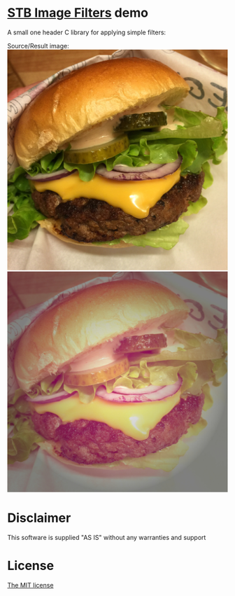 # [STB Image Filters](https://github.com/ImageProcessing-ElectronicPublications/stb-image-filters) demo

A small one header C library for applying simple filters:

Source/Result image:  
![Source image](images/burger.jpg)
![Result image](images/burger_out.jpg)

# Disclaimer

This software is supplied "AS IS" without any warranties and support

# License

[The MIT license](http://choosealicense.com/licenses/mit/)
